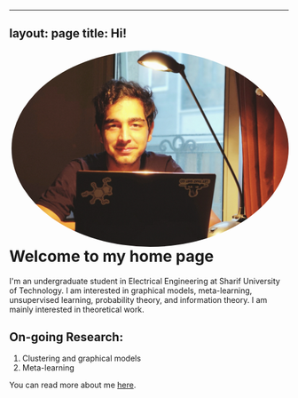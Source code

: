 --------
layout: page
title: Hi!
---
 <a href="url"><img align="right" src="https://github.com/Magronox/Magronox.github.io/blob/master/images/A259.png?raw=true" height="auto" width="500" style="border-radius:50%"></a>

 Welcome to my home page
=============

I'm an undergraduate student in Electrical Engineering at Sharif University of Technology.
I am interested in graphical models, meta-learning, unsupervised learning, probability theory, and information theory.
I am mainly interested in theoretical work. 

  On-going Research:
  -
  1. Clustering and graphical models
  2. Meta-learning


  
You can read more about me [here](http://magronox.github.io/about).

